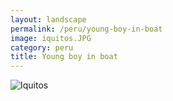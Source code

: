 ```yaml
---
layout: landscape
permalink: /peru/young-boy-in-boat
image: iquitos.JPG
category: peru
title: Young boy in boat
---
```

![Iquitos](/images/peru/boy-boat-amazon.jpg)